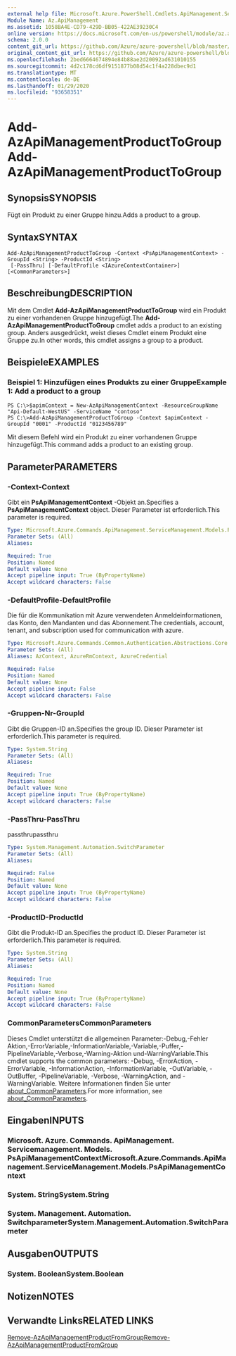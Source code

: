 ```yaml
---
external help file: Microsoft.Azure.PowerShell.Cmdlets.ApiManagement.ServiceManagement.dll-Help.xml
Module Name: Az.ApiManagement
ms.assetid: 1058BA4E-CD79-429D-BB05-422AE39230C4
online version: https://docs.microsoft.com/en-us/powershell/module/az.apimanagement/add-azapimanagementproducttogroup
schema: 2.0.0
content_git_url: https://github.com/Azure/azure-powershell/blob/master/src/ApiManagement/ApiManagement/help/Add-AzApiManagementProductToGroup.md
original_content_git_url: https://github.com/Azure/azure-powershell/blob/master/src/ApiManagement/ApiManagement/help/Add-AzApiManagementProductToGroup.md
ms.openlocfilehash: 2bed6664674894e84b88ae2d20092ad631010155
ms.sourcegitcommit: 4d2c178cd6df9151877b08d54c1f4a228dbec9d1
ms.translationtype: MT
ms.contentlocale: de-DE
ms.lasthandoff: 01/29/2020
ms.locfileid: "93658351"
---
```

# <span data-ttu-id="b6a87-101">Add-AzApiManagementProductToGroup</span><span class="sxs-lookup"><span data-stu-id="b6a87-101">Add-AzApiManagementProductToGroup</span></span>

## <span data-ttu-id="b6a87-102">Synopsis</span><span class="sxs-lookup"><span data-stu-id="b6a87-102">SYNOPSIS</span></span>
<span data-ttu-id="b6a87-103">Fügt ein Produkt zu einer Gruppe hinzu.</span><span class="sxs-lookup"><span data-stu-id="b6a87-103">Adds a product to a group.</span></span>

## <span data-ttu-id="b6a87-104">Syntax</span><span class="sxs-lookup"><span data-stu-id="b6a87-104">SYNTAX</span></span>

```
Add-AzApiManagementProductToGroup -Context <PsApiManagementContext> -GroupId <String> -ProductId <String>
 [-PassThru] [-DefaultProfile <IAzureContextContainer>] [<CommonParameters>]
```

## <span data-ttu-id="b6a87-105">Beschreibung</span><span class="sxs-lookup"><span data-stu-id="b6a87-105">DESCRIPTION</span></span>
<span data-ttu-id="b6a87-106">Mit dem Cmdlet **Add-AzApiManagementProductToGroup** wird ein Produkt zu einer vorhandenen Gruppe hinzugefügt.</span><span class="sxs-lookup"><span data-stu-id="b6a87-106">The **Add-AzApiManagementProductToGroup** cmdlet adds a product to an existing group.</span></span>
<span data-ttu-id="b6a87-107">Anders ausgedrückt, weist dieses Cmdlet einem Produkt eine Gruppe zu.</span><span class="sxs-lookup"><span data-stu-id="b6a87-107">In other words, this cmdlet assigns a group to a product.</span></span>

## <span data-ttu-id="b6a87-108">Beispiele</span><span class="sxs-lookup"><span data-stu-id="b6a87-108">EXAMPLES</span></span>

### <span data-ttu-id="b6a87-109">Beispiel 1: Hinzufügen eines Produkts zu einer Gruppe</span><span class="sxs-lookup"><span data-stu-id="b6a87-109">Example 1: Add a product to a group</span></span>
```
PS C:\>$apimContext = New-AzApiManagementContext -ResourceGroupName "Api-Default-WestUS" -ServiceName "contoso"
PS C:\>Add-AzApiManagementProductToGroup -Context $apimContext -GroupId "0001" -ProductId "0123456789"
```

<span data-ttu-id="b6a87-110">Mit diesem Befehl wird ein Produkt zu einer vorhandenen Gruppe hinzugefügt.</span><span class="sxs-lookup"><span data-stu-id="b6a87-110">This command adds a product to an existing group.</span></span>

## <span data-ttu-id="b6a87-111">Parameter</span><span class="sxs-lookup"><span data-stu-id="b6a87-111">PARAMETERS</span></span>

### <span data-ttu-id="b6a87-112">-Context</span><span class="sxs-lookup"><span data-stu-id="b6a87-112">-Context</span></span>
<span data-ttu-id="b6a87-113">Gibt ein **PsApiManagementContext** -Objekt an.</span><span class="sxs-lookup"><span data-stu-id="b6a87-113">Specifies a **PsApiManagementContext** object.</span></span>
<span data-ttu-id="b6a87-114">Dieser Parameter ist erforderlich.</span><span class="sxs-lookup"><span data-stu-id="b6a87-114">This parameter is required.</span></span>

```yaml
Type: Microsoft.Azure.Commands.ApiManagement.ServiceManagement.Models.PsApiManagementContext
Parameter Sets: (All)
Aliases:

Required: True
Position: Named
Default value: None
Accept pipeline input: True (ByPropertyName)
Accept wildcard characters: False
```

### <span data-ttu-id="b6a87-115">-DefaultProfile</span><span class="sxs-lookup"><span data-stu-id="b6a87-115">-DefaultProfile</span></span>
<span data-ttu-id="b6a87-116">Die für die Kommunikation mit Azure verwendeten Anmeldeinformationen, das Konto, den Mandanten und das Abonnement.</span><span class="sxs-lookup"><span data-stu-id="b6a87-116">The credentials, account, tenant, and subscription used for communication with azure.</span></span>

```yaml
Type: Microsoft.Azure.Commands.Common.Authentication.Abstractions.Core.IAzureContextContainer
Parameter Sets: (All)
Aliases: AzContext, AzureRmContext, AzureCredential

Required: False
Position: Named
Default value: None
Accept pipeline input: False
Accept wildcard characters: False
```

### <span data-ttu-id="b6a87-117">-Gruppen-Nr</span><span class="sxs-lookup"><span data-stu-id="b6a87-117">-GroupId</span></span>
<span data-ttu-id="b6a87-118">Gibt die Gruppen-ID an.</span><span class="sxs-lookup"><span data-stu-id="b6a87-118">Specifies the group ID.</span></span>
<span data-ttu-id="b6a87-119">Dieser Parameter ist erforderlich.</span><span class="sxs-lookup"><span data-stu-id="b6a87-119">This parameter is required.</span></span>

```yaml
Type: System.String
Parameter Sets: (All)
Aliases:

Required: True
Position: Named
Default value: None
Accept pipeline input: True (ByPropertyName)
Accept wildcard characters: False
```

### <span data-ttu-id="b6a87-120">-PassThru</span><span class="sxs-lookup"><span data-stu-id="b6a87-120">-PassThru</span></span>
<span data-ttu-id="b6a87-121">passthru</span><span class="sxs-lookup"><span data-stu-id="b6a87-121">passthru</span></span>

```yaml
Type: System.Management.Automation.SwitchParameter
Parameter Sets: (All)
Aliases:

Required: False
Position: Named
Default value: None
Accept pipeline input: True (ByPropertyName)
Accept wildcard characters: False
```

### <span data-ttu-id="b6a87-122">-ProductID</span><span class="sxs-lookup"><span data-stu-id="b6a87-122">-ProductId</span></span>
<span data-ttu-id="b6a87-123">Gibt die Produkt-ID an.</span><span class="sxs-lookup"><span data-stu-id="b6a87-123">Specifies the product ID.</span></span>
<span data-ttu-id="b6a87-124">Dieser Parameter ist erforderlich.</span><span class="sxs-lookup"><span data-stu-id="b6a87-124">This parameter is required.</span></span>

```yaml
Type: System.String
Parameter Sets: (All)
Aliases:

Required: True
Position: Named
Default value: None
Accept pipeline input: True (ByPropertyName)
Accept wildcard characters: False
```

### <span data-ttu-id="b6a87-125">CommonParameters</span><span class="sxs-lookup"><span data-stu-id="b6a87-125">CommonParameters</span></span>
<span data-ttu-id="b6a87-126">Dieses Cmdlet unterstützt die allgemeinen Parameter:-Debug,-Fehler Aktion,-ErrorVariable,-InformationVariable,-Variable,-Puffer,-PipelineVariable,-Verbose,-Warning-Aktion und-WarningVariable.</span><span class="sxs-lookup"><span data-stu-id="b6a87-126">This cmdlet supports the common parameters: -Debug, -ErrorAction, -ErrorVariable, -InformationAction, -InformationVariable, -OutVariable, -OutBuffer, -PipelineVariable, -Verbose, -WarningAction, and -WarningVariable.</span></span> <span data-ttu-id="b6a87-127">Weitere Informationen finden Sie unter [about_CommonParameters](https://go.microsoft.com/fwlink/?LinkID=113216).</span><span class="sxs-lookup"><span data-stu-id="b6a87-127">For more information, see [about_CommonParameters](https://go.microsoft.com/fwlink/?LinkID=113216).</span></span>

## <span data-ttu-id="b6a87-128">Eingaben</span><span class="sxs-lookup"><span data-stu-id="b6a87-128">INPUTS</span></span>

### <span data-ttu-id="b6a87-129">Microsoft. Azure. Commands. ApiManagement. Servicemanagement. Models. PsApiManagementContext</span><span class="sxs-lookup"><span data-stu-id="b6a87-129">Microsoft.Azure.Commands.ApiManagement.ServiceManagement.Models.PsApiManagementContext</span></span>

### <span data-ttu-id="b6a87-130">System. String</span><span class="sxs-lookup"><span data-stu-id="b6a87-130">System.String</span></span>

### <span data-ttu-id="b6a87-131">System. Management. Automation. Switchparameter</span><span class="sxs-lookup"><span data-stu-id="b6a87-131">System.Management.Automation.SwitchParameter</span></span>

## <span data-ttu-id="b6a87-132">Ausgaben</span><span class="sxs-lookup"><span data-stu-id="b6a87-132">OUTPUTS</span></span>

### <span data-ttu-id="b6a87-133">System. Boolean</span><span class="sxs-lookup"><span data-stu-id="b6a87-133">System.Boolean</span></span>

## <span data-ttu-id="b6a87-134">Notizen</span><span class="sxs-lookup"><span data-stu-id="b6a87-134">NOTES</span></span>

## <span data-ttu-id="b6a87-135">Verwandte Links</span><span class="sxs-lookup"><span data-stu-id="b6a87-135">RELATED LINKS</span></span>

[<span data-ttu-id="b6a87-136">Remove-AzApiManagementProductFromGroup</span><span class="sxs-lookup"><span data-stu-id="b6a87-136">Remove-AzApiManagementProductFromGroup</span></span>](./Remove-AzApiManagementProductFromGroup.md)


